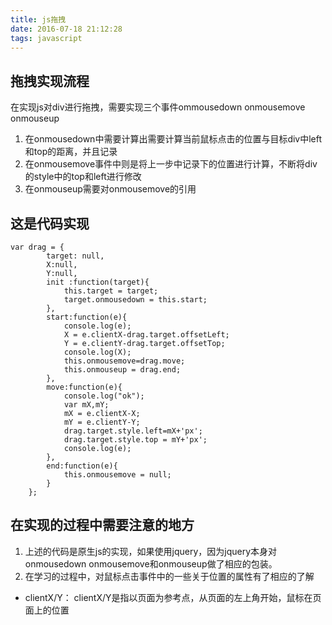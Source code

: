 ```yaml
---
title: js拖拽
date: 2016-07-18 21:12:28
tags: javascript
---
```


## 拖拽实现流程
在实现js对div进行拖拽，需要实现三个事件ommousedown onmousemove onmouseup
1. 在onmousedown中需要计算出需要计算当前鼠标点击的位置与目标div中left和top的距离，并且记录
2. 在onmousemove事件中则是将上一步中记录下的位置进行计算，不断将div的style中的top和left进行修改
3. 在onmouseup需要对onmousemove的引用


## 这是代码实现
```
var drag = {
        target: null,
        X:null,
        Y:null,
        init :function(target){
            this.target = target;
            target.onmousedown = this.start;
        },
        start:function(e){
            console.log(e);
            X = e.clientX-drag.target.offsetLeft;
            Y = e.clientY-drag.target.offsetTop;
            console.log(X);
            this.onmousemove=drag.move;
            this.onmouseup = drag.end;
        },
        move:function(e){
            console.log("ok");
            var mX,mY;
            mX = e.clientX-X;
            mY = e.clientY-Y;
            drag.target.style.left=mX+'px';
            drag.target.style.top = mY+'px';
            console.log(e);
        },
        end:function(e){
            this.onmousemove = null;
        }
    };

 ```
## 在实现的过程中需要注意的地方

1. 上述的代码是原生js的实现，如果使用jquery，因为jquery本身对onmousedown onmousemove和onmouseup做了相应的包装。
2. 在学习的过程中，对鼠标点击事件中的一些关于位置的属性有了相应的了解
- clientX/Y： clientX/Y是指以页面为参考点，从页面的左上角开始，鼠标在页面上的位置
